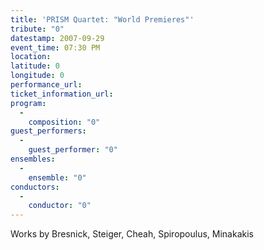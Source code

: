 ```yaml
---
title: 'PRISM Quartet: "World Premieres"'
tribute: "0"
datestamp: 2007-09-29
event_time: 07:30 PM
location: 
latitude: 0
longitude: 0
performance_url: 
ticket_information_url: 
program: 
  -
    composition: "0"
guest_performers: 
  -
    guest_performer: "0"
ensembles: 
  -
    ensemble: "0"
conductors: 
  -
    conductor: "0"
---
```

Works by Bresnick, Steiger, Cheah, Spiropoulus, Minakakis